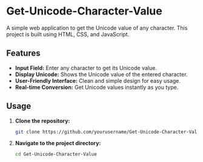 # Get-Unicode-Character-Value
A simple web application to get the Unicode value of any character. This project is built using HTML, CSS, and JavaScript.

## Features

- **Input Field:** Enter any character to get its Unicode value.
- **Display Unicode:** Shows the Unicode value of the entered character.
- **User-Friendly Interface:** Clean and simple design for easy usage.
- **Real-time Conversion:** Get Unicode values instantly as you type.

## Usage

1. **Clone the repository:**
   ```bash
   git clone https://github.com/yourusername/Get-Unicode-Character-Value.git
   ```

2. **Navigate to the project directory:**
   ```bash
   cd Get-Unicode-Character-Value
   ```
